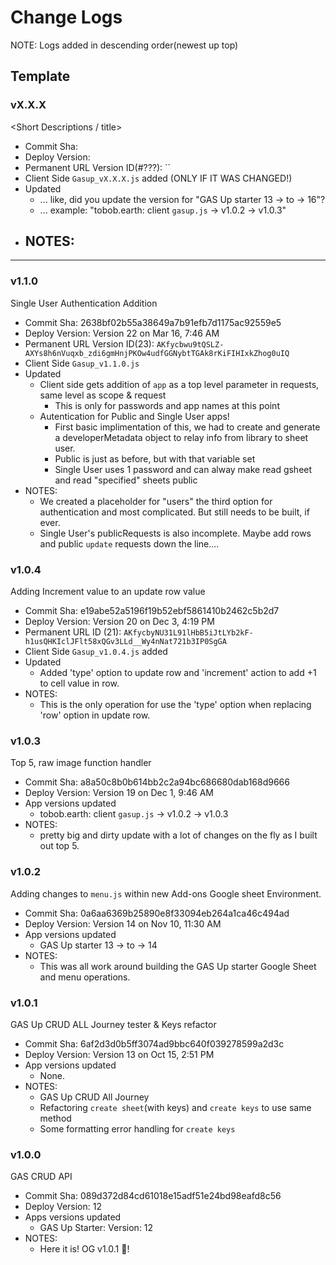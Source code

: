# Change Logs
NOTE: Logs added in descending order(newest up top)

## Template
### vX.X.X 
<Short Descriptions / title>
- Commit Sha:
- Deploy Version:
- Permanent URL Version ID(#???): ``
- Client Side `Gasup_vX.X.X.js` added (ONLY IF IT WAS CHANGED!)
- Updated
  - ... like, did you update the version for "GAS Up starter 13 -> to -> 16"?
  - ... example: "tobob.earth: client `gasup.js` -> v1.0.2 -> v1.0.3"
- NOTES:
  -

----

### v1.1.0 
Single User Authentication Addition
- Commit Sha: 2638bf02b55a38649a7b91efb7d1175ac92559e5
- Deploy Version: Version 22 on Mar 16, 7:46 AM
- Permanent URL Version ID(23): `AKfycbwu9tQSLZ-AXYs8h6nVuqxb_zdi6gmHnjPKOw4udfGGNybtTGAk8rKiFIHIxkZhog0uIQ`
- Client Side `Gasup_v1.1.0.js` 
- Updated
  - Client side gets addition of `app` as a top level parameter in requests, same level as scope & request
    - This is only for passwords and app names at this point
  - Autentication for Public and Single User apps! 
    - First basic implimentation of this, we had to create and generate a developerMetadata object to relay info from library to sheet user.
    - Public is just as before, but with that variable set
    - Single User uses 1 password and can alway make read gsheet and read "specified" sheets public
- NOTES:
  - We created a placeholder for "users" the third option for authentication and most complicated. But still needs to be built, if ever.
  - Single User's publicRequests is also incomplete. Maybe add rows and public `update` requests down the line....
  
### v1.0.4 
Adding Increment value to an update row value
- Commit Sha: e19abe52a5196f19b52ebf5861410b2462c5b2d7
- Deploy Version: Version 20 on Dec 3, 4:19 PM
- Permanent URL ID (21): `AKfycbyNU31L91lHbB5iJtLYb2kF-h1usQHKIclJFlt58xQGv3LLd__Wy4nNat721b3IP0SgGA`
- Client Side `Gasup_v1.0.4.js` added 
- Updated
  - Added 'type' option to update row and 'increment' action to add +1 to cell value in row.
- NOTES:
  - This is the only operation for use the 'type' option when replacing 'row' option in update row.


### v1.0.3 
Top 5, raw image function handler
- Commit Sha: a8a50c8b0b614bb2c2a94bc686680dab168d9666
- Deploy Version: Version 19 on Dec 1, 9:46 AM
- App versions updated
  - tobob.earth: client `gasup.js` -> v1.0.2 -> v1.0.3
- NOTES:
  - pretty big and dirty update with a lot of changes on the fly as I built out top 5.


### v1.0.2 
Adding changes to `menu.js` within new Add-ons Google sheet Environment.
- Commit Sha: 0a6aa6369b25890e8f33094eb264a1ca46c494ad
- Deploy Version: Version 14 on Nov 10, 11:30 AM
- App versions updated
  - GAS Up starter 13 -> to -> 14
- NOTES:
  - This was all work around building the GAS Up starter Google Sheet and menu operations.

### v1.0.1 
GAS Up CRUD ALL Journey tester & Keys refactor
- Commit Sha: 6af2d3d0b5ff3074ad9bbc640f039278599a2d3c
- Deploy Version: Version 13 on Oct 15, 2:51 PM
- App versions updated
  - None.
- NOTES:
  - GAS Up CRUD All Journey
  - Refactoring `create sheet`(with keys) and `create keys` to use same method
  - Some formatting error handling for `create keys`

### v1.0.0 
GAS CRUD API
- Commit Sha: 089d372d84cd61018e15adf51e24bd98eafd8c56
- Deploy Version: 12
- Apps versions updated
  - GAS Up Starter: Version: 12
- NOTES:
  - Here it is! OG v1.0.1 🍾!
